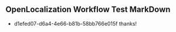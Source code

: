 ## OpenLocalization Workflow Test MarkDown

* d1efed07-d6a4-4e66-b81b-58bb766e015f 
thanks!



<!--HONumber=Feb16_HO3-->
